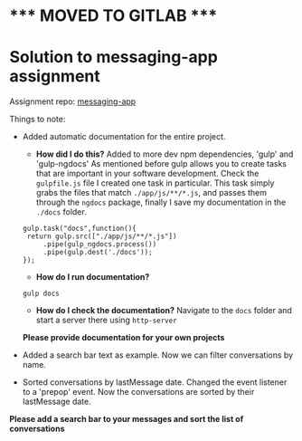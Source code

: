 # *** MOVED TO GITLAB ***

# Solution to messaging-app assignment

Assignment repo: [messaging-app](https://github.com/Opal-teaching/messaging-app)

Things to note:
- Added automatic documentation for the entire project.
    - __How did I do this?__
   Added to more dev npm dependencies, 'gulp' and 'gulp-ngdocs'
   As mentioned before gulp allows you to create tasks that are
   important in your software development. Check the `gulpfile.js` file
    I created one
   task in particular.  This task simply grabs the files that match `./app/js/**/*.js`,
  and passes them through the `ngdocs` package, finally
  I save my documentation in the `./docs` folder.
   ```
   gulp.task("docs",function(){
   	return gulp.src(["./app/js/**/*.js"])
   		.pipe(gulp_ngdocs.process())
   		.pipe(gulp.dest('./docs'));
   });
   ```
   - __How do I run documentation?__
    ```
    gulp docs
    ```
   - __How do I check the documentation?__
   Navigate to the `docs` folder and start a server there
   using `http-server`

   __Please provide documentation for your own projects__

- Added a search bar text as example. Now
we can filter conversations by name.
- Sorted conversations by lastMessage date. Changed
    the event listener to a 'prepop' event.
   Now the conversations are sorted by their lastMessage
   date.

__Please add a search bar to your messages and sort the list of conversations__

